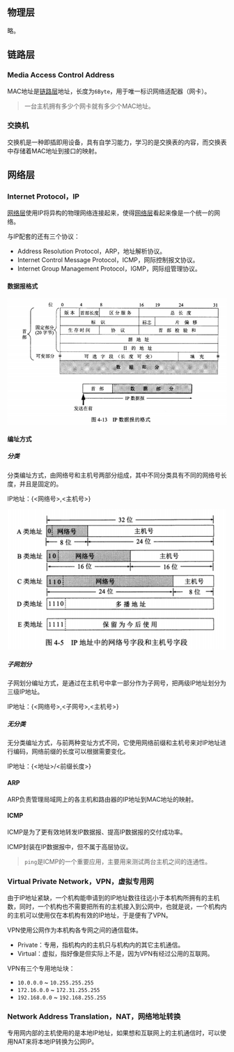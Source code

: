 ## 物理层

略。



## 链路层

### Media Access Control Address

MAC地址是<u>链路层</u>地址，长度为`6Byte`，用于唯一标识网络适配器（网卡）。

> 一台主机拥有多少个网卡就有多少个MAC地址。

### 交换机

交换机是一种即插即用设备，具有自学习能力，学习的是交换表的内容，而交换表中存储着MAC地址到接口的映射。



## 网络层

### Internet Protocol，IP

<u>网络层</u>使用IP将异构的物理网络连接起来，使得<u>网络层</u>看起来像是一个统一的网络。

与IP配套的还有三个协议：

- Address Resolution Protocol，ARP，地址解析协议。
- Internet Control Message Protocol，ICMP，网际控制报文协议。
- Internet Group Management Protocol，IGMP，网际组管理协议。

#### 数据报格式

![](../images/4/ip_datagram_format.jpg)

#### 编址方式

##### 分类

分类编址方式，由网络号和主机号两部分组成，其中不同分类具有不同的网络号长度，并且是固定的。

IP地址：{<网络号>,<主机号>}

![](../images/4/ip_network_host.png)

##### 子网划分

子网划分编址方式，是通过在主机号中拿一部分作为子网号，把两级IP地址划分为三级IP地址。

IP地址：{<网络号>,<子网号>,<主机号>}

##### 无分类

无分类编址方式，与前两种变址方式不同，它使用网络前缀和主机号来对IP地址进行编码，网络前缀的长度可以根据需要变化。

IP地址：{<地址>/<前缀长度>}

#### ARP

ARP负责管理局域网上的各主机和路由器的IP地址到MAC地址的映射。

#### ICMP

ICMP是为了更有效地转发IP数据报、提高IP数据报的交付成功率。

ICMP封装在IP数据报中，但不属于高层协议。

> `ping`是ICMP的一个重要应用，主要用来测试两台主机之间的连通性。

### Virtual Private Network，VPN，虚拟专用网

由于IP地址紧缺，一个机构能申请到的IP地址数往往远小于本机构所拥有的主机数，同时，一个机构也不需要把所有的主机接入到公网中，也就是说，一个机构内的主机可以使用仅在本机构有效的IP地址，于是便有了VPN。

VPN使用公网作为本机构各专网之间的通信载体。

- Private：专用，指机构内的主机只与机构内的其它主机通信。
- Virtual：虚拟，指好像是但实际上不是，因为VPN有经过公用的互联网。

VPN有三个专用地址块：

- `10.0.0.0` ~ `10.255.255.255`
- `172.16.0.0` ~ `172.31.255.255`
- `192.168.0.0` ~ `192.168.255.255`

### Network Address Translation，NAT，网络地址转换

专用网内部的主机使用的是本地IP地址，如果想和互联网上的主机通信时，可以使用NAT来将本地IP转换为公网IP。

